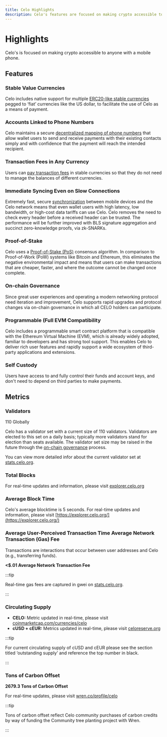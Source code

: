 ```yaml
---
title: Celo Highlights
description: Celo's features are focused on making crypto accessible to anyone with a mobile phone.
---
```

# Highlights

Celo's is focused on making crypto accessible to anyone with a mobile phone.
## Features

### Stable Value Currencies 

Celo includes native support for multiple [ERC20-like stable currencies](learn/celo-protocol.md#stable-cryptocurrencies) pegged to ‘fiat’ currencies like the US dollar, to facilitate the use of Celo as a means of payment.

### Accounts Linked to Phone Numbers 

Celo maintains a secure [decentralized mapping of phone numbers](../celo-codebase/protocol/identity) that allow wallet users to send and receive payments with their existing contacts simply and with confidence that the payment will reach the intended recipient.

### Transaction Fees in Any Currency 

Users can [pay transaction fees](../celo-codebase/protocol/transactions/erc20-transaction-fees) in stable currencies so that they do not need to manage the balances of different currencies.

### Immediate Syncing Even on Slow Connections

Extremely fast, secure [synchronization](../celo-codebase/protocol/plumo) between mobile devices and the Celo network means that even wallet users with high latency, low bandwidth, or high-cost data tariffs can use Celo. Celo removes the need to check every header before a received header can be trusted. The performance will be further improved with BLS signature aggregation and succinct zero-knowledge proofs, via zk-SNARKs.

### Proof-of-Stake

Celo uses a [Proof-of-Stake (PoS)](../celo-codebase/protocol/proof-of-stake) consensus algorithm. In comparison to Proof-of-Work (PoW) systems like Bitcoin and Ethereum, this eliminates the negative environmental impact and means that users can make transactions that are cheaper, faster, and where the outcome cannot be changed once complete.

### On-chain Governance 

Since great user experiences and operating a modern networking protocol need iteration and improvement, Celo supports rapid upgrades and protocol changes via on-chain governance in which all CELO holders can participate.

### Programmable (Full EVM Compatibility 

Celo includes a programmable smart contract platform that is compatible with the Ethereum Virtual Machine (EVM), which is already widely adopted, familiar to developers and has strong tool support. This enables Celo to deliver rich user features and rapidly support a wide ecosystem of third-party applications and extensions.

### Self Custody 

Users have access to and fully control their funds and account keys, and don't need to depend on third parties to make payments.
## Metrics

### Validators

110 Globally

Celo has a validator set with a current size of 110 validators. Validators are elected to this set on a daily basis; typically more validators stand for election than seats available. The validator set size may be raised in the future through the [on-chain governance](../celo-codebase/protocol/governance) process.

You can view more detailed infor about the current validator set at [stats.celo.org](https://stats.celo.org/).

### Total Blocks

For real-time updates and information, please visit [explorer.celo.org](https://explorer.celo.org/) 

### Average Block Time

Celo's average blocktime is 5 seconds. For real-time updates and information, please visit [https://explorer.celo.org/](https://explorer.celo.org/) 

### Average User-Perceived Transaction Time Average Network Transaction (Gas) Fee

Transactions are interactions that occur between user addresses and Celo (e.g., transferring funds).

**<$.01 Average Network Transaction Fee**

:::tip

Real-time gas fees are captured in gwei on [stats.celo.org](https://stats.celo.org/).

:::

### Circulating Supply

* **CELO:** Metric updated in real-time, please visit  [coinmarketcap.com/currencies/celo](https://coinmarketcap.com/currencies/celo/) 
* **cUSD + cEUR:** Metrics updated in real-time, please visit [celoreserve.org](https://celoreserve.org/) 

:::tip

For current circulating supply of cUSD and cEUR please see the section titled ‘outstanding supply’ and reference the top number in black. 

:::

### Tons of Carbon Offset

**2679.3 Tons of Carbon Offset**

For real-time updates, please visit [wren.co/profile/celo](https://www.wren.co/profile/celo)

:::tip

Tons of carbon offset reflect Celo community purchases of carbon credits by way of funding the Community tree planting project with Wren. 

:::
